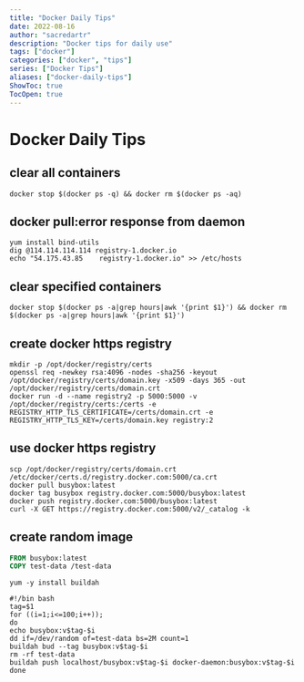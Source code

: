 ```yaml
---
title: "Docker Daily Tips"
date: 2022-08-16
author: "sacredartr"
description: "Docker tips for daily use"
tags: ["docker"]
categories: ["docker", "tips"]
series: ["Docker Tips"]
aliases: ["docker-daily-tips"]
ShowToc: true
TocOpen: true
---
```


# Docker Daily Tips

## clear all containers
```console
docker stop $(docker ps -q) && docker rm $(docker ps -aq)
```

## docker pull:error response from daemon
```
yum install bind-utils
dig @114.114.114.114 registry-1.docker.io
echo "54.175.43.85    registry-1.docker.io" >> /etc/hosts
```

## clear specified containers
```console
docker stop $(docker ps -a|grep hours|awk '{print $1}') && docker rm $(docker ps -a|grep hours|awk '{print $1}')
```

## create docker https registry
```console
mkdir -p /opt/docker/registry/certs
openssl req -newkey rsa:4096 -nodes -sha256 -keyout /opt/docker/registry/certs/domain.key -x509 -days 365 -out /opt/docker/registry/certs/domain.crt
docker run -d --name registry2 -p 5000:5000 -v /opt/docker/registry/certs:/certs -e REGISTRY_HTTP_TLS_CERTIFICATE=/certs/domain.crt -e REGISTRY_HTTP_TLS_KEY=/certs/domain.key registry:2
```

## use docker https registry
```console
scp /opt/docker/registry/certs/domain.crt /etc/docker/certs.d/registry.docker.com:5000/ca.crt
docker pull busybox:latest
docker tag busybox registry.docker.com:5000/busybox:latest
docker push registry.docker.com:5000/busybox:latest
curl -X GET https://registry.docker.com:5000/v2/_catalog -k
```

## create random image
```Dockerfile
FROM busybox:latest
COPY test-data /test-data
```
```console
yum -y install buildah
```
```shell
#!/bin bash
tag=$1
for ((i=1;i<=100;i++));
do 
echo busybox:v$tag-$i
dd if=/dev/random of=test-data bs=2M count=1 
buildah bud --tag busybox:v$tag-$i
rm -rf test-data
buildah push localhost/busybox:v$tag-$i docker-daemon:busybox:v$tag-$i
done
```